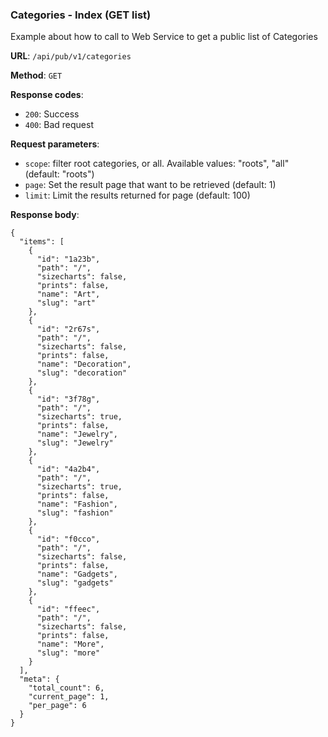 ### Categories - Index (GET list)

Example about how to call to Web Service to get a public list of 
Categories

**URL**: `/api/pub/v1/categories`

**Method**: `GET`

**Response codes**: 
* `200`: Success
* `400`: Bad request
  
**Request parameters**:
* `scope`: filter root categories, or all. Available values: "roots", "all" (default: "roots")
* `page`: Set the result page that want to be retrieved (default: 1)
* `limit`: Limit the results returned for page (default: 100)
    
**Response body**:

```
{
  "items": [
    {
      "id": "1a23b",
      "path": "/",
      "sizecharts": false,
      "prints": false,
      "name": "Art",
      "slug": "art"
    },
    {
      "id": "2r67s",
      "path": "/",
      "sizecharts": false,
      "prints": false,
      "name": "Decoration",
      "slug": "decoration"
    },
    {
      "id": "3f78g",
      "path": "/",
      "sizecharts": true,
      "prints": false,
      "name": "Jewelry",
      "slug": "Jewelry"
    },
    {
      "id": "4a2b4",
      "path": "/",
      "sizecharts": true,
      "prints": false,
      "name": "Fashion",
      "slug": "fashion"
    },
    {
      "id": "f0cco",
      "path": "/",
      "sizecharts": false,
      "prints": false,
      "name": "Gadgets",
      "slug": "gadgets"
    },
    {
      "id": "ffeec",
      "path": "/",
      "sizecharts": false,
      "prints": false,
      "name": "More",
      "slug": "more"
    }
  ],
  "meta": {
    "total_count": 6,
    "current_page": 1,
    "per_page": 6
  }
}
```